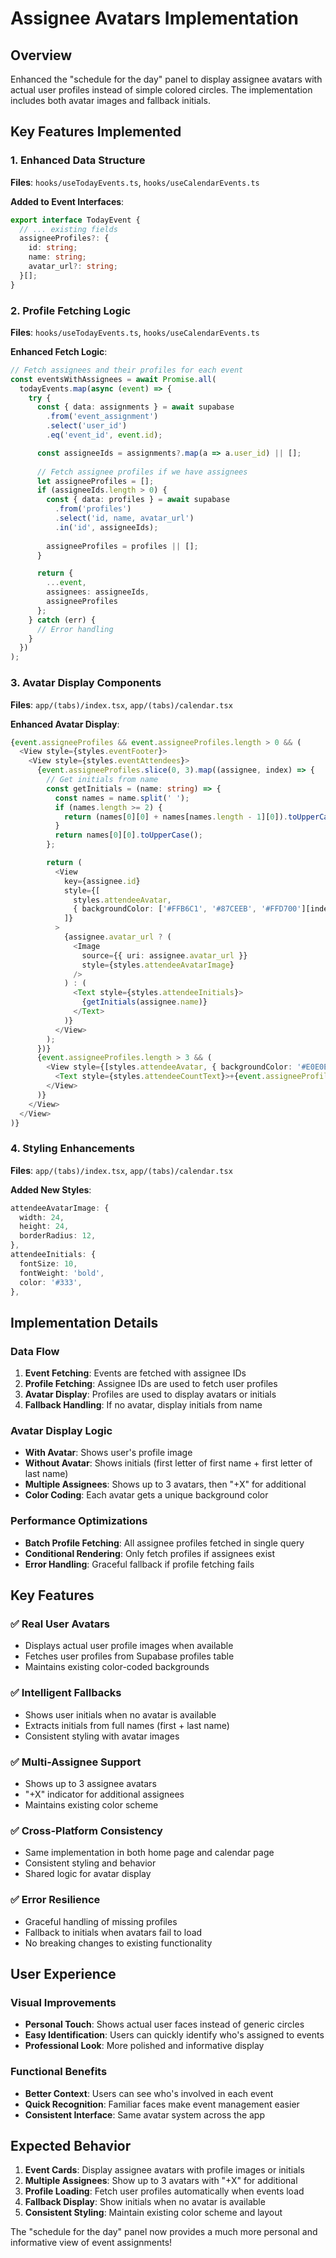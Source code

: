 # Assignee Avatars Implementation

## Overview
Enhanced the "schedule for the day" panel to display assignee avatars with actual user profiles instead of simple colored circles. The implementation includes both avatar images and fallback initials.

## Key Features Implemented

### 1. **Enhanced Data Structure**
**Files**: `hooks/useTodayEvents.ts`, `hooks/useCalendarEvents.ts`

**Added to Event Interfaces**:
```typescript
export interface TodayEvent {
  // ... existing fields
  assigneeProfiles?: {
    id: string;
    name: string;
    avatar_url?: string;
  }[];
}
```

### 2. **Profile Fetching Logic**
**Files**: `hooks/useTodayEvents.ts`, `hooks/useCalendarEvents.ts`

**Enhanced Fetch Logic**:
```typescript
// Fetch assignees and their profiles for each event
const eventsWithAssignees = await Promise.all(
  todayEvents.map(async (event) => {
    try {
      const { data: assignments } = await supabase
        .from('event_assignment')
        .select('user_id')
        .eq('event_id', event.id);

      const assigneeIds = assignments?.map(a => a.user_id) || [];
      
      // Fetch assignee profiles if we have assignees
      let assigneeProfiles = [];
      if (assigneeIds.length > 0) {
        const { data: profiles } = await supabase
          .from('profiles')
          .select('id, name, avatar_url')
          .in('id', assigneeIds);
        
        assigneeProfiles = profiles || [];
      }

      return {
        ...event,
        assignees: assigneeIds,
        assigneeProfiles
      };
    } catch (err) {
      // Error handling
    }
  })
);
```

### 3. **Avatar Display Components**
**Files**: `app/(tabs)/index.tsx`, `app/(tabs)/calendar.tsx`

**Enhanced Avatar Display**:
```typescript
{event.assigneeProfiles && event.assigneeProfiles.length > 0 && (
  <View style={styles.eventFooter}>
    <View style={styles.eventAttendees}>
      {event.assigneeProfiles.slice(0, 3).map((assignee, index) => {
        // Get initials from name
        const getInitials = (name: string) => {
          const names = name.split(' ');
          if (names.length >= 2) {
            return (names[0][0] + names[names.length - 1][0]).toUpperCase();
          }
          return names[0][0].toUpperCase();
        };

        return (
          <View 
            key={assignee.id} 
            style={[
              styles.attendeeAvatar, 
              { backgroundColor: ['#FFB6C1', '#87CEEB', '#FFD700'][index] }
            ]}
          >
            {assignee.avatar_url ? (
              <Image 
                source={{ uri: assignee.avatar_url }} 
                style={styles.attendeeAvatarImage}
              />
            ) : (
              <Text style={styles.attendeeInitials}>
                {getInitials(assignee.name)}
              </Text>
            )}
          </View>
        );
      })}
      {event.assigneeProfiles.length > 3 && (
        <View style={[styles.attendeeAvatar, { backgroundColor: '#E0E0E0' }]}>
          <Text style={styles.attendeeCountText}>+{event.assigneeProfiles.length - 3}</Text>
        </View>
      )}
    </View>
  </View>
)}
```

### 4. **Styling Enhancements**
**Files**: `app/(tabs)/index.tsx`, `app/(tabs)/calendar.tsx`

**Added New Styles**:
```typescript
attendeeAvatarImage: {
  width: 24,
  height: 24,
  borderRadius: 12,
},
attendeeInitials: {
  fontSize: 10,
  fontWeight: 'bold',
  color: '#333',
},
```

## Implementation Details

### **Data Flow**
1. **Event Fetching**: Events are fetched with assignee IDs
2. **Profile Fetching**: Assignee IDs are used to fetch user profiles
3. **Avatar Display**: Profiles are used to display avatars or initials
4. **Fallback Handling**: If no avatar, display initials from name

### **Avatar Display Logic**
- **With Avatar**: Shows user's profile image
- **Without Avatar**: Shows initials (first letter of first name + first letter of last name)
- **Multiple Assignees**: Shows up to 3 avatars, then "+X" for additional
- **Color Coding**: Each avatar gets a unique background color

### **Performance Optimizations**
- **Batch Profile Fetching**: All assignee profiles fetched in single query
- **Conditional Rendering**: Only fetch profiles if assignees exist
- **Error Handling**: Graceful fallback if profile fetching fails

## Key Features

### ✅ **Real User Avatars**
- Displays actual user profile images when available
- Fetches user profiles from Supabase profiles table
- Maintains existing color-coded backgrounds

### ✅ **Intelligent Fallbacks**
- Shows user initials when no avatar is available
- Extracts initials from full names (first + last name)
- Consistent styling with avatar images

### ✅ **Multi-Assignee Support**
- Shows up to 3 assignee avatars
- "+X" indicator for additional assignees
- Maintains existing color scheme

### ✅ **Cross-Platform Consistency**
- Same implementation in both home page and calendar page
- Consistent styling and behavior
- Shared logic for avatar display

### ✅ **Error Resilience**
- Graceful handling of missing profiles
- Fallback to initials when avatars fail to load
- No breaking changes to existing functionality

## User Experience

### **Visual Improvements**
- **Personal Touch**: Shows actual user faces instead of generic circles
- **Easy Identification**: Users can quickly identify who's assigned to events
- **Professional Look**: More polished and informative display

### **Functional Benefits**
- **Better Context**: Users can see who's involved in each event
- **Quick Recognition**: Familiar faces make event management easier
- **Consistent Interface**: Same avatar system across the app

## Expected Behavior

1. **Event Cards**: Display assignee avatars with profile images or initials
2. **Multiple Assignees**: Show up to 3 avatars with "+X" for additional
3. **Profile Loading**: Fetch user profiles automatically when events load
4. **Fallback Display**: Show initials when no avatar is available
5. **Consistent Styling**: Maintain existing color scheme and layout

The "schedule for the day" panel now provides a much more personal and informative view of event assignments!
